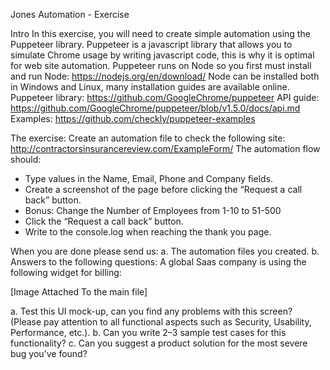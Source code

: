 Jones Automation - Exercise

Intro
In this exercise, you will need to create simple automation using the Puppeteer library.
Puppeteer is a javascript library that allows you to simulate Chrome usage by writing javascript
code, this is why it is optimal for web site automation.
Puppeteer runs on Node so you first must install and run Node:
https://nodejs.org/en/download/
Node can be installed both in Windows and Linux, many installation guides are available online.
Puppeteer library:
https://github.com/GoogleChrome/puppeteer
API guide:
https://github.com/GoogleChrome/puppeteer/blob/v1.5.0/docs/api.md
Examples:
https://github.com/checkly/puppeteer-examples

The exercise:
Create an automation file to check the following site:
http://contractorsinsurancereview.com/ExampleForm/
The automation flow should:
- Type values in the Name, Email, Phone and Company fields.
- Create a screenshot of the page before clicking the “Request a call back” button.
- Bonus: Change the Number of Employees from 1-10 to 51-500
- Click the “Request a call back” button.
- Write to the console.log when reaching the thank you page.

When you are done please send us:
a. The automation files you created.
b. Answers to the following questions:
A global Saas company is using the following widget for billing:


[Image Attached To the main file]


a. Test this UI mock-up, can you find any problems with this screen? (Please pay
attention to all functional aspects such as Security, Usability, Performance, etc.).
b. Can you write 2–3 sample test cases for this functionality?
c. Can you suggest a product solution for the most severe bug you’ve found?
